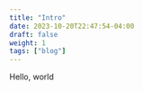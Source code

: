 ```yaml
---
title: "Intro"
date: 2023-10-20T22:47:54-04:00
draft: false
weight: 1
tags: ["blog"]
---
```


Hello, world